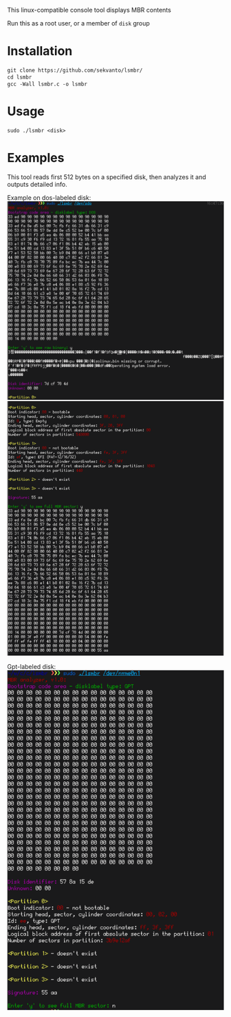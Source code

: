 This linux-compatible console tool displays MBR contents

Run this as a root user, or a member of `disk` group

# Installation

```
git clone https://github.com/sekvanto/lsmbr/
cd lsmbr
gcc -Wall lsmbr.c -o lsmbr
```

# Usage

```
sudo ./lsmbr <disk>
```

# Examples

This tool reads first 512 bytes on a specified disk, then analyzes it and outputs detailed info.

Example on dos-labeled disk:
![dos1](examples/dos1.png)
![dos2](examples/dos2.png)

Gpt-labeled disk:
![gpt](examples/gpt.png)